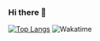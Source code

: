 ### Hi there 👋

[![Top Langs](https://github-readme-stats.vercel.app/api/top-langs/?username=pulseneon)](https://github.com/anuraghazra/github-readme-stats)
![Wakatime](https://wakatime.com/share/@pulseneon/7dd462dd-7f0f-43ab-9091-37047c23c8d4.svg)

<!--
**pulseneon/pulseneon** is a ✨ _special_ ✨ repository because its `README.md` (this file) appears on your GitHub profile.

Here are some ideas to get you started:

- 🔭 I’m currently working on ...
- 🌱 I’m currently learning ...
- 👯 I’m looking to collaborate on ...
- 🤔 I’m looking for help with ...
- 💬 Ask me about ...
- 📫 How to reach me: ...
- 😄 Pronouns: ...
- ⚡ Fun fact: ...
-->
